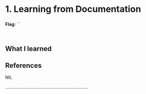 # 1. Learning from Documentation

### 

**Flag:** ``


```


```

## What I learned


## References

NIL

..................................................................
